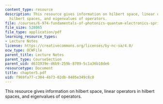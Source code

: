 ```yaml
---
content_type: resource
description: This resource gives information on hilbert space, linear operators in
  hilbert spaces, and eigenvalues of operators.
file: /courses/6-974-fundamentals-of-photonics-quantum-electronics-spring-2006/f969fa77c3044b7302db8405e349c8c0_chapter5.pdf
file_size: 528065
file_type: application/pdf
learning_resource_types:
- Lecture Notes
license: https://creativecommons.org/licenses/by-nc-sa/4.0/
ocw_type: OCWFile
parent_title: Lecture Notes
parent_type: CourseSection
parent_uid: d631939e-d6b9-259b-8709-5c1a36b10de6
resourcetype: Document
title: chapter5.pdf
uid: f969fa77-c304-4b73-02db-8405e349c8c0
---
```

This resource gives information on hilbert space, linear operators in hilbert spaces, and eigenvalues of operators.